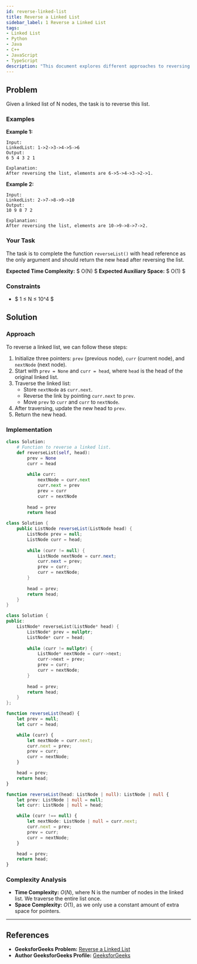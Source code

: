 ```yaml
---
id: reverse-linked-list
title: Reverse a Linked List
sidebar_label: 1 Reverse a Linked List
tags:
- Linked List
- Python
- Java
- C++
- JavaScript
- TypeScript
description: "This document explores different approaches to reversing a linked list, including solutions in Python, Java, C++, JavaScript, and TypeScript."
---
```


## Problem

Given a linked list of N nodes, the task is to reverse this list.

### Examples

**Example 1:**

```
Input:
LinkedList: 1->2->3->4->5->6
Output:
6 5 4 3 2 1

Explanation:
After reversing the list, elements are 6->5->4->3->2->1.
```

**Example 2:**

```
Input:
LinkedList: 2->7->8->9->10
Output:
10 9 8 7 2

Explanation:
After reversing the list, elements are 10->9->8->7->2.
```

### Your Task
The task is to complete the function `reverseList()` with head reference as the only argument and should return the new head after reversing the list.

**Expected Time Complexity:** $ O(N) $ 
**Expected Auxiliary Space:** $ O(1) $

### Constraints
- $ 1 ≤ N ≤ 10^4 $

## Solution

### Approach

To reverse a linked list, we can follow these steps:

1. Initialize three pointers: `prev` (previous node), `curr` (current node), and `nextNode` (next node).
2. Start with `prev = None` and `curr = head`, where `head` is the head of the original linked list.
3. Traverse the linked list:
   - Store `nextNode` as `curr.next`.
   - Reverse the link by pointing `curr.next` to `prev`.
   - Move `prev` to `curr` and `curr` to `nextNode`.
4. After traversing, update the new head to `prev`.
5. Return the new head.

### Implementation

<Tabs>
  <TabItem value="python" label="Python">

```python
class Solution:
    # Function to reverse a linked list.
    def reverseList(self, head):
        prev = None
        curr = head
        
        while curr:
            nextNode = curr.next
            curr.next = prev
            prev = curr
            curr = nextNode
            
        head = prev
        return head
```

  </TabItem>
  <TabItem value="java" label="Java">

```java
class Solution {
    public ListNode reverseList(ListNode head) {
        ListNode prev = null;
        ListNode curr = head;
        
        while (curr != null) {
            ListNode nextNode = curr.next;
            curr.next = prev;
            prev = curr;
            curr = nextNode;
        }
        
        head = prev;
        return head;
    }
}
```

  </TabItem>
  <TabItem value="cpp" label="C++">

```cpp
class Solution {
public:
    ListNode* reverseList(ListNode* head) {
        ListNode* prev = nullptr;
        ListNode* curr = head;
        
        while (curr != nullptr) {
            ListNode* nextNode = curr->next;
            curr->next = prev;
            prev = curr;
            curr = nextNode;
        }
        
        head = prev;
        return head;
    }
};
```

  </TabItem>
  <TabItem value="javascript" label="JavaScript">

```javascript
function reverseList(head) {
    let prev = null;
    let curr = head;

    while (curr) {
        let nextNode = curr.next;
        curr.next = prev;
        prev = curr;
        curr = nextNode;
    }

    head = prev;
    return head;
}
```

  </TabItem>
  <TabItem value="typescript" label="TypeScript">

```typescript
function reverseList(head: ListNode | null): ListNode | null {
    let prev: ListNode | null = null;
    let curr: ListNode | null = head;

    while (curr !== null) {
        let nextNode: ListNode | null = curr.next;
        curr.next = prev;
        prev = curr;
        curr = nextNode;
    }

    head = prev;
    return head;
}
```

  </TabItem>
</Tabs>

### Complexity Analysis

- **Time Complexity:** $O(N)$, where N is the number of nodes in the linked list. We traverse the entire list once.
- **Space Complexity:** $O(1)$, as we only use a constant amount of extra space for pointers.

---

## References

- **GeeksforGeeks Problem:** [Reverse a Linked List](https://www.geeksforgeeks.org/reverse-a-linked-list/)
- **Author GeeksforGeeks Profile:** [GeeksforGeeks](https://www.geeksforgeeks.org/user/GeeksforGeeks/)
